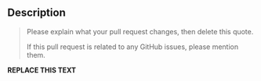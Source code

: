 ## Description

> Please explain what your pull request changes, then delete this quote.
>
> If this pull request is related to any GitHub issues, please mention them.

**REPLACE THIS TEXT**
